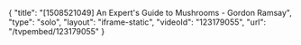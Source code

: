 {
    "title": "[1508521049] An Expert's Guide to Mushrooms - Gordon Ramsay",
    "type": "solo",
    "layout": "iframe-static",
    "videoId": "123179055",
    "url": "\/tvpembed\/123179055"
}